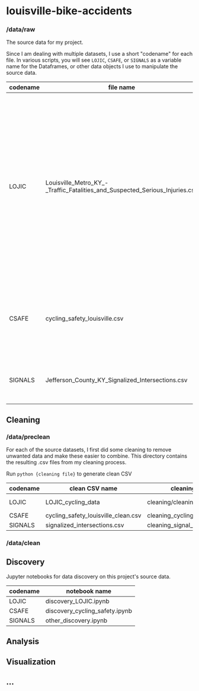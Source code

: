 # louisville-bike-accidents

### /data/raw

The source data for my project. 

Since I am dealing with multiple datasets, I use a short "codename" for each file. In various scripts, you will see `LOJIC`, `CSAFE`, or `SIGNALS` as a variable name for the Dataframes, or other data objects I use to manipulate the source data. 

| codename | file name | description |
|----------|-----------|-------------|
| LOJIC | Louisville_Metro_KY_-_Traffic_Fatalities_and_Suspected_Serious_Injuries.csv | Crash reports from 2016-2023 (Updated regularly) in Jefferson County, KY. This data was found on the Louisville Open Data portal. It includes reports of all crashes during its timeframe. This includes motor vehicle crashes and pedestrian incidents. |
| CSAFE | cycling_safety_louisville.csv | Crash reports from 2010-2017. This data was part of a European study on cycling safety. |
| SIGNALS | Jefferson_County_KY_Signalized_Intersections.csv | Road intersections in Jefferson County, KY with traffic lights. |

## Cleaning

### /data/preclean

For each of the source datasets, I first did some cleaning to remove unwanted data and make these easier to combine. This directory contains the resulting .csv files from my cleaning process.

Run `python {cleaning file}` to generate clean CSV

| codename | clean CSV name | cleaning script |source file |
|----------|----------------|-----------------|------------|
| LOJIC | LOJIC_cycling_data | cleaning/cleaning_LOJIC.py | Louisville_Metro_KY_-_Traffic_Fatalities_and_Suspected_Serious_Injuries.csv|
| CSAFE | cycling_safety_louisville_clean.csv | cleaning_cycling_safety.py | cycling_safety_louisville.csv |
| SIGNALS |signalized_intersections.csv | cleaning_signal_intersections.py | Jefferson_County_KY_Signalized_Intersections.csv |

### /data/clean

## Discovery

Jupyter notebooks for data discovery on this project's source data.

| codename | notebook name |
|----------|---------------|
| LOJIC | discovery_LOJIC.ipynb |
| CSAFE | discovery_cycling_safety.ipynb |
| SIGNALS | other_discovery.ipynb |

## Analysis

## Visualization

## ...

